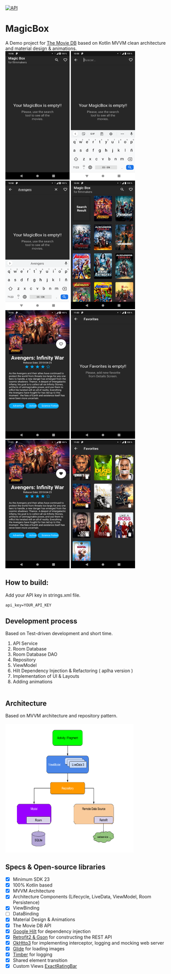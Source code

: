 [![API](https://img.shields.io/badge/API-23%2B-brightgreen.svg?style=flat)](https://android-arsenal.com/api?level=23)

# MagicBox
A Demo project for [The Movie DB](https://developers.themoviedb.org/3/getting-started/introduction) based on Kotlin MVVM clean architecture and material design & animations. <br>
<img src="https://github.com/Andreu35/MagicBox/blob/develop/images/01.png" width="200" height="400" />
<img src="https://github.com/Andreu35/MagicBox/blob/develop/images/02.png" width="200" height="400" />
<img src="https://github.com/Andreu35/MagicBox/blob/develop/images/03.png" width="200" height="400" />
<img src="https://github.com/Andreu35/MagicBox/blob/develop/images/04.png" width="200" height="400" />
<img src="https://github.com/Andreu35/MagicBox/blob/develop/images/05.png" width="200" height="400" />
<img src="https://github.com/Andreu35/MagicBox/blob/develop/images/06.png" width="200" height="400" />
<img src="https://github.com/Andreu35/MagicBox/blob/develop/images/07.png" width="200" height="400" />
<img src="https://github.com/Andreu35/MagicBox/blob/develop/images/08.png" width="200" height="400" />
## How to build:
Add your API key in strings.xml file.
```xml
api_key=YOUR_API_KEY
```

## Development process
Based on Test-driven development and short time.<br>
1. API Service
2. Room Database
2. Room Database DAO
3. Repository
4. ViewModel
5. Hilt Dependency Injection & Refactoring ( aplha version )
6. Implementation of UI & Layouts
7. Adding animations <br><br>

## Architecture
Based on MVVM architecture and repository pattern.<br><br>
<img src="https://github.com/Andreu35/MagicBox/blob/develop/images/MVVM.png" width="400" height="400" />

## Specs & Open-source libraries
- [x] Minimum SDK 23
- [x] 100% Kotlin based
- [x] MVVM Architecture
- [x] Architecture Components (Lifecycle, LiveData, ViewModel, Room Persistence)
- [x] ViewBinding
- [ ] DataBinding
- [x] Material Design & Animations
- [x] The Movie DB API
- [x] [Google Hilt](https://developer.android.com/training/dependency-injection/hilt-android) for dependency injection
- [x] [Retrofit2 & Gson](https://github.com/square/retrofit) for constructing the REST API
- [x] [OkHttp3](https://github.com/square/okhttp) for implementing interceptor, logging and mocking web server
- [x] [Glide](https://github.com/bumptech/glide) for loading images
- [x] [Timber](https://github.com/JakeWharton/timber) for logging
- [x] Shared element transition
- [x] Custom Views [ExactRatingBar](https://github.com/Jamshid-M/ExactRatingBar)
